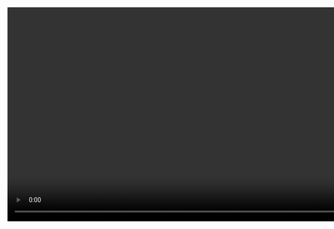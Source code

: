 <html style="width: 100%;height:100%;">
<head>
<style>
body { position:absolute; top:0; bottom:0; right:0; left:0; }
table, th, td {
  border: 0px solid black;
}
img {width:auto; height:auto;}
</style>
</head>
<body>
  <video width="960" controls>
    <source src="../ZSSRGAN/data/ZSSRGAN_Presentation.mp4" type="video/mp4">
    Your browser does not support the video tag.
  </video>
</body>
<script>
</script>
</html>
